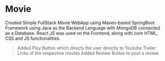 # Movie
Created Simple FullStack Movie WebApp using Maven-based SpringBoot Framework using Java as the Backend Language with MongoDB connected as a Database. React JS was used on the Frontend, along with core HTML, CSS and JS functionalities.
> Added Play Button which directs the user directly to Youtube Trailer Links of the respective movies
> Added Review Button to post a review
